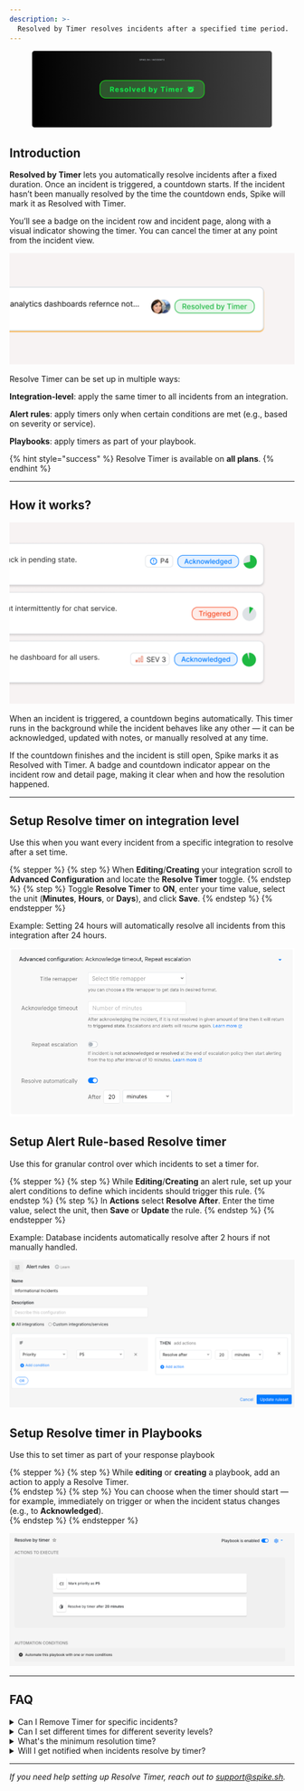 ```yaml
---
description: >-
  Resolved by Timer resolves incidents after a specified time period.
---
```


<figure><img src="../.gitbook/assets/resolve-timer/cover.png" alt=""><figcaption></figcaption></figure>

## Introduction
**Resolved by Timer** lets you automatically resolve incidents after a fixed duration. Once an incident is triggered, a countdown starts. If the incident hasn’t been manually resolved by the time the countdown ends, Spike will mark it as Resolved with Timer.

You’ll see a badge on the incident row and incident page, along with a visual indicator showing the timer. You can cancel the timer at any point from the incident view.

![The badge makes it clear how the incident was resolved](../.gitbook/assets/resolve-timer/resolve-badge.png)

Resolve Timer can be set up in multiple ways:

**Integration-level**: apply the same timer to all incidents from an integration.

**Alert rules**: apply timers only when certain conditions are met (e.g., based on severity or service).

**Playbooks**: apply timers as part of your playbook.


{% hint style="success" %}
Resolve Timer is available on **all plans**.
{% endhint %}

---

## How it works?

![Timer in motion](../.gitbook/assets/resolve-timer/timer-different-states.png)

When an incident is triggered, a countdown begins automatically. This timer runs in the background while the incident behaves like any other — it can be acknowledged, updated with notes, or manually resolved at any time.

If the countdown finishes and the incident is still open, Spike marks it as Resolved with Timer. A badge and countdown indicator appear on the incident row and detail page, making it clear when and how the resolution happened.

---

## Setup Resolve timer on integration level
Use this when you want every incident from a specific integration to resolve after a set time.

{% stepper %}
{% step %}
When **Editing**/**Creating** your integration scroll to **Advanced Configuration** and locate the **Resolve Timer** toggle.
{% endstep %}
{% step %}
Toggle **Resolve Timer** to **ON**, enter your time value, select the unit (**Minutes**, **Hours**, or **Days**), and click **Save**.
{% endstep %}
{% endstepper %}

Example: Setting 24 hours will automatically resolve all incidents from this integration after 24 hours.

![How to setup resolve timer with integration](../.gitbook/assets/resolve-timer/in-integration.png)

## Setup Alert Rule-based Resolve timer
Use this for granular control over which incidents to set a timer for.

{% stepper %}
{% step %}
While **Editing**/**Creating** an alert rule, set up your alert conditions to define which incidents should trigger this rule.
{% endstep %}
{% step %}
In **Actions** select **Resolve After**. Enter the time value, select the unit, then **Save** or **Update** the rule.
{% endstep %}
{% endstepper %}

Example: Database incidents automatically resolve after 2 hours if not manually handled.

![How to setup resolve timer with Alert rules](../.gitbook/assets/resolve-timer/in-alert-rules.png)

## Setup Resolve timer in Playbooks
Use this to set timer as part of your response playbook

{% stepper %}
{% step %}
While **editing** or **creating** a playbook, add an action to apply a Resolve Timer.  
{% endstep %}
{% step %}
You can choose when the timer should start — for example, immediately on trigger or when the incident status changes (e.g., to **Acknowledged**).  
{% endstep %}
{% endstepper %}

![How to setup resolve timer with Playbooks](../.gitbook/assets/resolve-timer/in-playbooks.png)

---

## FAQ

<details>
<summary>Can I Remove Timer for specific incidents?</summary>
Yes, You can remove it from the incident by clicking on the remove timer button.
</details>

<details>
<summary>Can I set different times for different severity levels?</summary>
Yes, using alert rules you can create different configurations based on incident severity, service, or other conditions.
</details>

<details>
<summary>What's the minimum resolution time?</summary>
1 minute, though we recommend at least 15-30 minutes for most use cases.
</details>

<details>
<summary>Will I get notified when incidents resolve by timer?</summary>
This depends on your notification settings. You can configure to get alerts on resolve incidents
</details>

---

*If you need help setting up Resolve Timer, reach out to [support@spike.sh](mailto:support@spike.sh).*